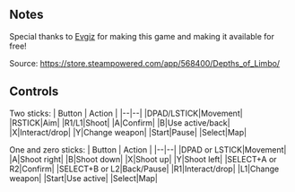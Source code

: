 ## Notes

Special thanks to [Evgiz](https://store.steampowered.com/developer/Evgiz) for making this game and making it available for free!

Source: https://store.steampowered.com/app/568400/Depths_of_Limbo/

## Controls

Two sticks:
| Button | Action |
|--|--|
|DPAD/LSTICK|Movement|
|RSTICK|Aim|
|R1/L1|Shoot|
|A|Confirm|
|B|Use active/back|
|X|Interact/drop|
|Y|Change weapon|
|Start|Pause|
|Select|Map|

One and zero sticks:
| Button | Action |
|--|--|
|DPAD or LSTICK|Movement|
|A|Shoot right|
|B|Shoot down|
|X|Shoot up|
|Y|Shoot left|
|SELECT+A or R2|Confirm|
|SELECT+B or L2|Back/Pause|
|R1|Interact/drop|
|L1|Change weapon|
|Start|Use active|
|Select|Map|
